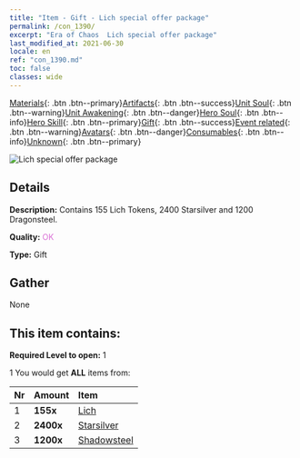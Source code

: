 ```yaml
---
title: "Item - Gift - Lich special offer package"
permalink: /con_1390/
excerpt: "Era of Chaos  Lich special offer package"
last_modified_at: 2021-06-30
locale: en
ref: "con_1390.md"
toc: false
classes: wide
---
```

 [Materials](/Items/){: .btn .btn--primary}[Artifacts](/Items/Artifacts/){: .btn .btn--success}[Unit Soul](/Items/UnitSoul/){: .btn .btn--warning}[Unit Awakening](/Items/UnitAwakening/){: .btn .btn--danger}[Hero Soul](/Items/HeroSoul/){: .btn .btn--info}[Hero Skill](/Items/HeroSkill/){: .btn .btn--primary}[Gift](/Items/Gift/){: .btn .btn--success}[Event related](/Items/Events/){: .btn .btn--warning}[Avatars](/Items/Avatars/){: .btn .btn--danger}[Consumables](/Items/Consumables/){: .btn .btn--info}[Unknown](/Items/Unknown/){: .btn .btn--primary}

 ![Lich special offer package](/images/t/i_907004.png)

## Details
 **Description:** Contains 155 Lich Tokens, 2400 Starsilver and 1200 Dragonsteel.

 **Quality:** <span style="color: #DA70D6">OK</span>

 **Type:** Gift

## Gather

  None

## This item contains:

 **Required Level to open:** 1

 1 You would get **ALL** items  from:

  | Nr | Amount |     Item    |
  |:---|:-------|:------------|
  | 1 |  **155x** | [Lich](/Items/unt_212/) |  | 
  | 2 |  **2400x** | [Starsilver](/Items/con_882/) |  | 
  | 3 |  **1200x** | [Shadowsteel](/Items/con_881/) |  | 
